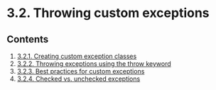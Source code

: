 # 3.2. Throwing custom exceptions

## Contents

1. [3.2.1. Creating custom exception classes](README_3.2.1.md)
2. [3.2.2. Throwing exceptions using the throw keyword](README_3.2.2.md)
3. [3.2.3. Best practices for custom exceptions](README_3.2.3.md)
4. [3.2.4. Checked vs. unchecked exceptions](README_3.2.4.md)